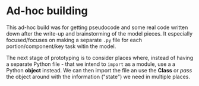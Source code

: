 # Ad-hoc building
This ad-hoc build was for getting pseudocode and some real code written down after the write-up and brainstorming of the model pieces. It especially focused/focuses on making a separate `.py` file for each portion/component/key task witin the model.

The next stage of prototyping is to consider places where, instead of having a separate Python file - that we intend to `import` as a module, use a a Python __object__ instead. We can then import the file an use the __Class__ or _pass_ the object around with the information ("state") we need in multiple places.

